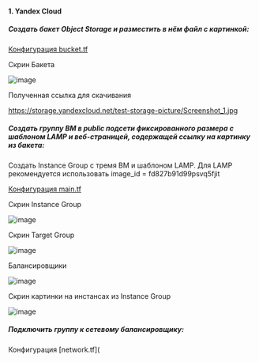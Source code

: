 #### 1. Yandex Cloud

##### Создать бакет Object Storage и разместить в нём файл с картинкой:

[Конфигурация bucket.tf](https://github.com/inyushov/devops-netology/blob/main/work/clopro-02/src/bucket.tf)

Скрин Бакета

![image](https://github.com/inyushov/devops-netology/assets/127683348/c2e30ab5-ec74-443e-b451-f3c8d26cf416)

Полученная ссылка для скачивания

https://storage.yandexcloud.net/test-storage-picture/Screenshot_1.jpg

##### Создать группу ВМ в public подсети фиксированного размера с шаблоном LAMP и веб-страницей, содержащей ссылку на картинку из бакета:

Создать Instance Group с тремя ВМ и шаблоном LAMP. Для LAMP рекомендуется использовать image_id = fd827b91d99psvq5fjit 

[Конфигурация main.tf](https://github.com/inyushov/devops-netology/blob/main/work/clopro-02/src/main.tf)

Скрин Instance Group

![image](https://github.com/inyushov/devops-netology/assets/127683348/37b67ed5-1c13-46a7-9670-411a3f6ee616)

Скрин Target Group

![image](https://github.com/inyushov/devops-netology/assets/127683348/e507d33a-820e-4c74-a150-2c5272d5cd3d)

Балансировщики

![image](https://github.com/inyushov/devops-netology/assets/127683348/d38e6911-15be-4ddf-8f1b-43e00081c0f5)

Скрин картинки на инстансах из Instance Group

![image](https://github.com/inyushov/devops-netology/assets/127683348/f230cb91-3749-4c63-bf62-4af6690b62c0)

##### Подключить группу к сетевому балансировщику:

Конфигурация [network.tf](



